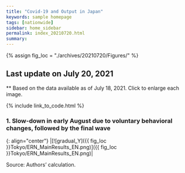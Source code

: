 ```yaml
---
title: "Covid-19 and Output in Japan"
keywords: sample homepage
tags: [nationwide]
sidebar: home_sidebar
permalink: index_20210720.html
summary:
---
```


{% assign fig_loc = "./archives/20210720/Figures/" %}

## Last update on July 20, 2021
** Based on the data available as of July 18, 2021. Click to enlarge each image.

{% include link_to_code.html %}




<!-- #### (i) Baseline scenario

{: align="center"}
|[![Tokyo_gradual_Y]({{ fig_loc }}Tokyo/GradualRecovery1.png)]({{ fig_loc }}Tokyo/GradualRecovery1.png)|

Source: Authors’ calculation.

### (ii) Alternative scenario

{: align="center"}
|[![Tokyo_gradual_Y]({{ fig_loc }}Tokyo/GradualRecovery3.png)]({{ fig_loc }}Tokyo/GradualRecovery3.png)|

Source: Authors’ calculation. -->

<!-- ##### (iii) Variant scenario (A)

{: align="center"}
|[![Tokyo_gradual_Y]({{ fig_loc }}Tokyo/GradualRecovery41.png)]({{ fig_loc }}Tokyo/GradualRecovery41.png)|

Source: Authors’ calculation. -->

<!-- #### (iii) Variant scenario -->

### <!--1. Scenarios with alternative criteria for lifting the state of emergency in Tokyo-->



<!-- {: align="center"}
|[![gradual_Y]({{ fig_loc }}Tokyo\TL_MainResults_EN.png)]({{ fig_loc }}Tokyo/TL_MainResults_EN.png)|

Source: Authors’ calculation.-->

### 1. Slow-down in early August due to voluntary behavioral changes, followed by the final wave

{: align="center"}
|[![gradual_Y]({{ fig_loc }}Tokyo/ERN_MainResults_EN.png)]({{ fig_loc }}Tokyo/ERN_MainResults_EN.png)|

Source: Authors’ calculation.

